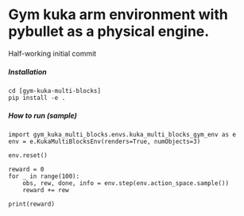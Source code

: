 # Gym kuka arm environment with pybullet as a physical engine.

Half-working initial commit

##### Installation

```
cd [gym-kuka-multi-blocks]
pip install -e .
```

##### How to run (sample)

```
import gym_kuka_multi_blocks.envs.kuka_multi_blocks_gym_env as e
env = e.KukaMultiBlocksEnv(renders=True, numObjects=3)

env.reset()

reward = 0
for _ in range(100):
    obs, rew, done, info = env.step(env.action_space.sample())
    reward += rew
    
print(reward)

```